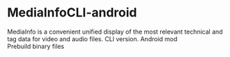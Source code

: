 # MediaInfoCLI-android
MediaInfo is a convenient unified display of the most relevant technical and tag data for video and audio files. CLI version. Android mod
<br>
Prebuild binary files